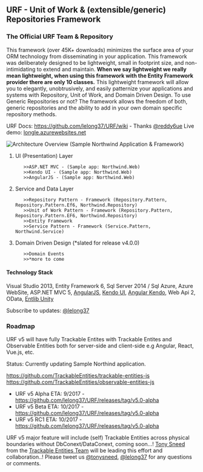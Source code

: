 ## URF - Unit of Work & (extensible/generic) Repositories Framework ##
### The Official URF Team & Repository ###

This framework (over 45K+ downloads) minimizes the surface area of your ORM technology from disseminating in your application. This framework was deliberately designed to be lightweight, small in footprint size, and non-intimidating to extend and maintain. **When we say lightweight we really mean lightweight, when using this framework with the Entity Framework provider there are only 10 classes.** This lightweight framework will allow you to elegantly, unobtrusively, and easily patternize your applications and systems with Repository, Unit of Work, and Domain Driven Design. To use Generic Repositories or not? The framework allows the freedom of both, generic repositories and the ability to add in your own domain specific repository methods.

URF Docs: https://github.com/lelong37/URF/wiki - Thanks [@reddy6ue](https://github.com/reddy6ue)
Live demo: [longle.azurewebsites.net](http://longle.azurewebsites.net)

![Architecture Overview (Sample Northwind Application & Framework)](https://lelong37.files.wordpress.com/2015/01/2015-01-03_19-15-001.png)

1. UI (Presentation) Layer 

          >>ASP.NET MVC - (Sample app: Northwind.Web) 
          >>Kendo UI - (Sample app: Northwind.Web) 
          >>AngularJS - (Sample app: Northwind.Web) 
  
2. Service and Data Layer 

          >>Repository Pattern - Framework (Repository.Pattern, Repository.Pattern.Ef6, Northwind.Repository)   
          >>Unit of Work Pattern - Framework (Repository.Pattern, Repository.Pattern.EF6, Northwind.Repository)   
          >>Entity Framework   
          >>Service Pattern - Framework (Service.Pattern, Northwind.Service) 
  
3. Domain Driven Design (*slated for release v4.0.0) 

          >>Domain Events   
          >>*more to come 
          
#### Technology Stack ####

Visual Studio 2013, Entity Framework 6, Sql Server 2014 / Sql Azure, Azure WebSite, ASP.NET MVC 5, [AngularJS](http://angularjs.org/), [Kendo UI](http://http//www.telerik.com/kendo-ui), [Angular Kendo](http://kendo-labs.github.io/angular-kendo/#/), Web Api 2, OData, [Entlib Unity](http://unity.codeplex.com/)

Subscribe to updates: [@lelong37](http://twitter.com/lelong37)

### Roadmap ###

URF v5 will have fully Trackable Entites with Trackable Entites and Observable Entities both for server-side and client-side e.g Angular, React, Vue.js, etc.

Status: Currently updating Sample Northind application.

https://github.com/TrackableEntities/trackable-entities-js  
https://github.com/TrackableEntities/observable-entities-js

- URF v5 Alpha ETA: 9/2017 - https://github.com/lelong37/URF/releases/tag/v5.0-alpha
- URF v5 Beta ETA: 10/2017 - https://github.com/lelong37/URF/releases/tag/v5.0-alpha
- URF v5 RC1 ETA: 10/2017 - https://github.com/lelong37/URF/releases/tag/v5.0-alpha

URF v5 major feature will include (self) Trackable Entities across physical boundaries without DbConext/DataConext, coming soon...! [Tony Sneed](https://twitter.com/tonysneed) from the [Trackable Entities Team](https://github.com/TrackableEntities/trackable-entities) will be leading this effort and collaboration..! Please tweet us [@tonysneed](https://twitter.com/tonysneed), [@lelong37](https://twitter.com/lelong37) for any questions or comments.
